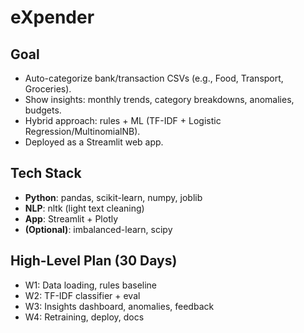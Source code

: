 # eXpender

## Goal
- Auto-categorize bank/transaction CSVs (e.g., Food, Transport, Groceries).
- Show insights: monthly trends, category breakdowns, anomalies, budgets.
- Hybrid approach: rules + ML (TF-IDF + Logistic Regression/MultinomialNB).
- Deployed as a Streamlit web app.

## Tech Stack
- **Python**: pandas, scikit-learn, numpy, joblib
- **NLP**: nltk (light text cleaning)
- **App**: Streamlit + Plotly
- **(Optional)**: imbalanced-learn, scipy

## High-Level Plan (30 Days)
- W1: Data loading, rules baseline
- W2: TF-IDF classifier + eval
- W3: Insights dashboard, anomalies, feedback
- W4: Retraining, deploy, docs
